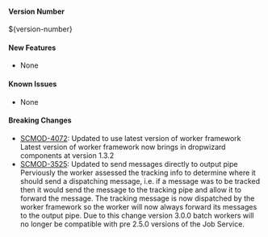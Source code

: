 
#### Version Number
${version-number}

#### New Features
- None

#### Known Issues
- None

#### Breaking Changes
- [SCMOD-4072](https://jira.autonomy.com/browse/SCMOD-4072): Updated to use latest version of worker framework
   Latest version of worker framework now brings in dropwizard components at version 1.3.2
- [SCMOD-3525](https://jira.autonomy.com/browse/SCMOD-3525): Updated to send messages directly to output pipe
   Perviously the worker assessed the tracking info to determine where it should send a dispatching message, 
   i.e. if a message was to be tracked then it would send the message to the tracking pipe and allow it to forward the message. 
   The tracking message is now dispatched by the worker framework so the worker will now always forward its messages to the output pipe. 
   Due to this change version 3.0.0 batch workers will no longer be compatible with pre 2.5.0 versions of the Job Service. 
